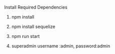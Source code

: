 Install Required Dependencies

1. npm install

2. npm install sequelize

3. npm run start

4. superadmin
   username :admin,
   password:admin
